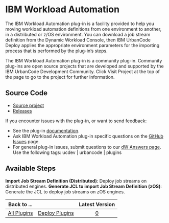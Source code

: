 
IBM Workload Automation
=======================

The IBM Workload Automation plug-in is a facility provided to help you moving workload automation definitions from one environment to another, in a distributed or z/OS environment. You can download a job stream definition from the Dynamic Workload Console, then IBM UrbanCode Deploy applies the appropriate environment parameters for the importing process that is performed by the plug-in’s steps.

The IBM Workload Automation plug-in is a community plug-in. Community plug-ins are open source projects that are developed and supported by the IBM UrbanCode Development Community. Click Visit Project at the top of the page to go to the project for further information.

Source Code
-----------

* [Source project](https://github.com/UrbanCode/IBM-Workload-Automation-UCD)
* [Releases](https://github.com/UrbanCode/IBM-Workload-Automation-UCD/releases)

If you encounter issues with the plug-in, or want to send feedback:

* See the plug-in [documentation](https://github.com/UrbanCode/IBM-Workload-Automation-UCD/tree/master/doc).
* Ask IBM Workload Automation plug-in specific questions on the [GitHub Issues](https://github.com/UrbanCode/IBM-Workload-Automation-UCD/issues) page.
* For general plug-in issues, submit questions to our [dW Answers page](https://developer.ibm.com/answers/smart-spaces/23/urbancode.html). Use the following tags: ucdev | urbancode | plugins


Available Steps
---------------

**Import Job Stream Definition (Distributed)**: Deploy job streams on distributed engines. **Generate JCL to import Job Stream Definition (zOS)**: Generate the JCL to deploy job streams on zOS engines.



|Back to ...||Latest Version|
| :---: | :---: | :---: |
|[All Plugins](../../index.md)|[Deploy Plugins](../README.md)|[0]()|
